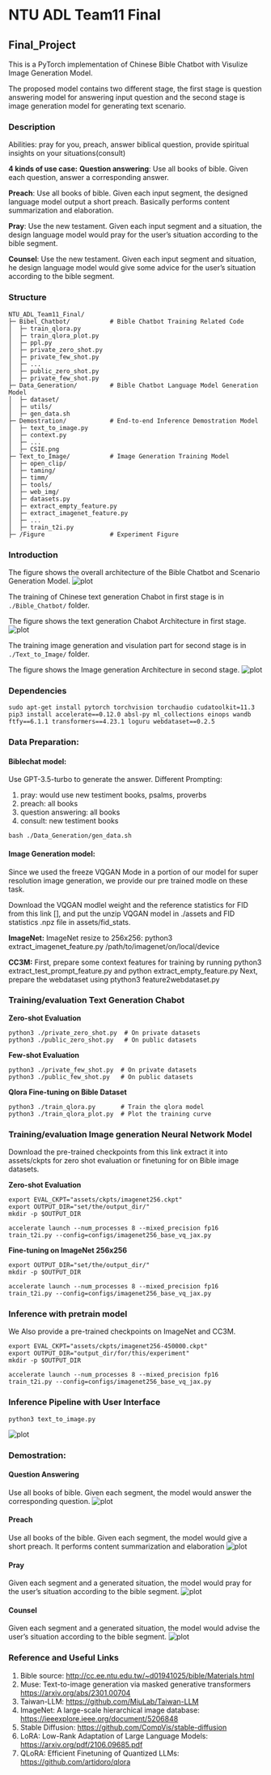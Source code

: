# NTU ADL Team11 Final

## Final_Project

This is a PyTorch implementation of Chinese Bible Chatbot with Visulize Image Generation Model.

The proposed model contains two different stage, the first stage is question answering model for answering input question and the second stage is image generation model for generating text scenario.

### Description
Abilities: pray for you, preach, answer biblical question, provide spiritual insights on your situations(consult)

**4 kinds of use case:**
**Question answering**: Use all books of bible. Given each question, answer a corresponding answer.

**Preach**: Use all books of bible. Given each input segment, the designed language model output a short preach. Basically performs content summarization and elaboration.

**Pray**: Use the new testament. Given each input segment and a situation, the design language model would pray for the user’s situation according to the bible segment.

**Counsel**: Use the new testament. Given each input segment and situation, he design language model would give some advice for the user’s situation according to the bible segment.

### Structure
```
NTU_ADL_Team11_Final/
├─ Bibel_Chatbot/           # Bible Chatbot Training Related Code
│  ├─ train_qlora.py
│  ├─ train_qlora_plot.py
│  ├─ ppl.py
│  ├─ private_zero_shot.py
│  ├─ private_few_shot.py
│  ├─ ...
│  ├─ public_zero_shot.py
│  ├─ private_few_shot.py
├─ Data_Generation/         # Bible Chatbot Language Model Generation Model
│  ├─ dataset/
│  ├─ utils/
│  ├─ gen_data.sh
├─ Demostration/            # End-to-end Inference Demostration Model 
│  ├─ text_to_image.py
│  ├─ context.py
│  ├─ ...
│  ├─ CSIE.png
├─ Text_to_Image/           # Image Generation Training Model 
│  ├─ open_clip/
│  ├─ taming/
│  ├─ timm/
│  ├─ tools/
│  ├─ web_img/
│  ├─ datasets.py
│  ├─ extract_empty_feature.py
│  ├─ extract_imagenet_feature.py
│  ├─ ...
│  ├─ train_t2i.py
├─ /Figure                  # Experiment Figure

```
### Introduction
The figure shows the overall architecture of the Bible Chatbot and Scenario Generation Model.
![plot](./Figure/overall_fig.png)

The training of Chinese text generation Chabot in first stage is in ```./Bible_Chatbot/``` folder.

The figure shows the text generation Chabot Architecture in first stage.
![plot](./Figure/Chatbot.png)

The training image generation and visulation part for second stage is in ```./Text_to_Image/``` folder.

The figure shows the Image generation Architecture in second stage.
![plot](./Figure/Generation.png)


### Dependencies
```
sudo apt-get install pytorch torchvision torchaudio cudatoolkit=11.3
pip3 install accelerate==0.12.0 absl-py ml_collections einops wandb ftfy==6.1.1 transformers==4.23.1 loguru webdataset==0.2.5
```





### Data Preparation:

#### Biblechat model:

Use GPT-3.5-turbo to generate the answer.
Different Prompting:
1. pray: would use new testiment books, psalms, proverbs
2. preach: all books
3. question answering: all books
4. consult: new testiment books

```
bash ./Data_Generation/gen_data.sh
```

#### Image Generation model:

Since we used the freeze VQGAN Mode in a portion of our model for super resolution image generation,  we provide our pre trained modle on these task.

Download the VQGAN modlel weight and the reference statistics for FID from this link [], and put the unzip VQGAN model in ./assets and FID statistics .npz file in assets/fid_stats.

**ImageNet:**
ImageNet resize to 256x256: python3 extract_imagenet_feature.py /path/to/imagenet/on/local/device

**CC3M:**
First, prepare some context features for training by running python3 extract_test_prompt_feature.py and python extract_empty_feature.py
Next, prepare the webdataset using ptython3 feature2webdataset.py


### Training/evaluation Text Generation Chabot

**Zero-shot Evaluation**

```
python3 ./private_zero_shot.py  # On private datasets
python3 ./public_zero_shot.py   # On public datasets
```
**Few-shot Evaluation**

```
python3 ./private_few_shot.py  # On private datasets
python3 ./public_few_shot.py   # On public datasets
```


**Qlora Fine-tuning on Bible Dataset**

```
python3 ./train_qlora.py       # Train the qlora model
python3 ./train_qlora_plot.py  # Plot the training curve
```


### Training/evaluation Image generation Neural Network Model

Download the pre-trained checkpoints from this link extract it into assets/ckpts for zero shot evaluation or finetuning  for on Bible image datasets.

**Zero-shot Evaluation**

```
export EVAL_CKPT="assets/ckpts/imagenet256.ckpt"
export OUTPUT_DIR="set/the/output_dir/"
mkdir -p $OUTPUT_DIR

accelerate launch --num_processes 8 --mixed_precision fp16 train_t2i.py --config=configs/imagenet256_base_vq_jax.py
```

**Fine-tuning on ImageNet 256x256**

```
export OUTPUT_DIR="set/the/output_dir/"
mkdir -p $OUTPUT_DIR

accelerate launch --num_processes 8 --mixed_precision fp16 train_t2i.py --config=configs/imagenet256_base_vq_jax.py
```



### Inference with pretrain model

We Also provide a pre-trained checkpoints on ImageNet and CC3M.

```
export EVAL_CKPT="assets/ckpts/imagenet256-450000.ckpt"
export OUTPUT_DIR="output_dir/for/this/experiment"
mkdir -p $OUTPUT_DIR

accelerate launch --num_processes 8 --mixed_precision fp16 train_t2i.py --config=configs/imagenet256_base_vq_jax.py
```


### Inference Pipeline with User Interface

```
python3 text_to_image.py
```

![plot](./Figure/user_interface.png)


### Demostration:

#### Question Answering
Use all books of bible. Given each segment, the model would answer the corresponding question.
![plot](./Figure/q_1.png)

#### Preach
Use all books of the bible. Given each segment, the model would give a short preach. It performs content summarization and elaboration
![plot](./Figure/q_2.png)

#### Pray
Given each segment and a generated situation, the model would pray for the user’s situation according to the bible segment.
![plot](./Figure/q_3.png)

#### Counsel
Given each segment and a generated situation, the model would advise the user’s situation according to the bible segment.
![plot](./Figure/q_4.png)

### Reference and Useful Links
1. Bible source: http://cc.ee.ntu.edu.tw/~d01941025/bible/Materials.html
2. Muse: Text-to-image generation via masked generative transformers https://arxiv.org/abs/2301.00704
3. Taiwan-LLM: https://github.com/MiuLab/Taiwan-LLM
4. ImageNet: A large-scale hierarchical image database: https://ieeexplore.ieee.org/document/5206848
5. Stable Diffusion: https://github.com/CompVis/stable-diffusion
6. LoRA: Low-Rank Adaptation of Large Language Models: https://arxiv.org/pdf/2106.09685.pdf
7. QLoRA: Efficient Finetuning of Quantized LLMs: https://github.com/artidoro/qlora